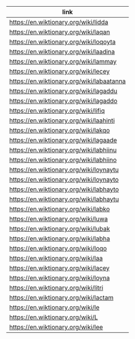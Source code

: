 |link|
|----|
|https://en.wiktionary.org/wiki/lidda|
|https://en.wiktionary.org/wiki/laqan|
|https://en.wiktionary.org/wiki/loqoyta|
|https://en.wiktionary.org/wiki/laadina|
|https://en.wiktionary.org/wiki/lammay|
|https://en.wiktionary.org/wiki/lecey|
|https://en.wiktionary.org/wiki/labaatanna|
|https://en.wiktionary.org/wiki/lagaddu|
|https://en.wiktionary.org/wiki/lagaddo|
|https://en.wiktionary.org/wiki/lifiq|
|https://en.wiktionary.org/wiki/laahinti|
|https://en.wiktionary.org/wiki/lakqo|
|https://en.wiktionary.org/wiki/lagaade|
|https://en.wiktionary.org/wiki/labhiinu|
|https://en.wiktionary.org/wiki/labhiino|
|https://en.wiktionary.org/wiki/loynaytu|
|https://en.wiktionary.org/wiki/loynayto|
|https://en.wiktionary.org/wiki/labhayto|
|https://en.wiktionary.org/wiki/labhaytu|
|https://en.wiktionary.org/wiki/labko|
|https://en.wiktionary.org/wiki/luwa|
|https://en.wiktionary.org/wiki/lubak|
|https://en.wiktionary.org/wiki/labha|
|https://en.wiktionary.org/wiki/loqo|
|https://en.wiktionary.org/wiki/laa|
|https://en.wiktionary.org/wiki/lacey|
|https://en.wiktionary.org/wiki/loyna|
|https://en.wiktionary.org/wiki/litri|
|https://en.wiktionary.org/wiki/lactam|
|https://en.wiktionary.org/wiki/le|
|https://en.wiktionary.org/wiki/L|
|https://en.wiktionary.org/wiki/lee|
